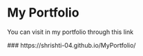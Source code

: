 <h1>My Portfolio</h1>
<p>You can visit in my portfolio through this link</p>
###  https://shrishti-04.github.io/MyPortfolio/
